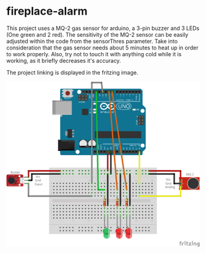 # fireplace-alarm

This project uses a MQ-2 gas sensor for arduino, a 3-pin buzzer and 3 LEDs (One green and 2 red).
The sensitivity of the MQ-2 sensor can be easily adjusted within the code from the sensorThres parameter.
Take into consideration that the gas sensor needs about 5 minutes to heat up in order to work properly. Also, try not to touch it with anything cold while it is working, as it briefly decreases it's accuracy. 

The project linking is displayed in the fritzing image.

![picture](Images/Fritzing.jpg)
